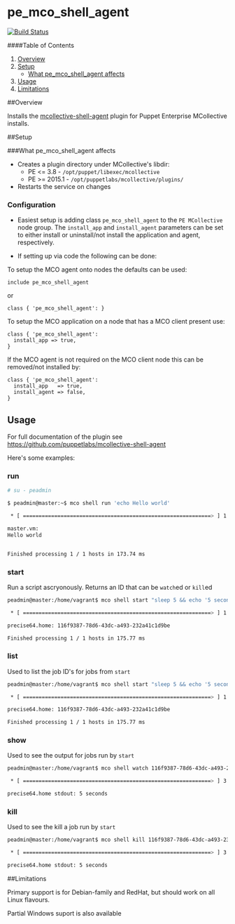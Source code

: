 # pe_mco_shell_agent

[![Build Status](https://travis-ci.org/reidmv/puppet-module-pe_mco_shell_agent.svg?branch=master)](https://travis-ci.org/reidmv/puppet-module-pe_mco_shell_agent)

####Table of Contents

1. [Overview](#overview)
2. [Setup](#setup)
    * [What pe_mco_shell_agent affects](#what-pe_mco_shell_agent-affects)
3. [Usage](#usage)
4. [Limitations](#limitations)

##Overview

Installs the [mcollective-shell-agent](https://github.com/puppetlabs/mcollective-shell-agent) plugin for Puppet Enterprise MCollective installs.

##Setup

###What pe_mco_shell_agent affects

* Creates a plugin directory under MCollective's libdir:
  * PE <= 3.8 - `/opt/puppet/libexec/mcollective`
  * PE >= 2015.1 - `/opt/puppetlabs/mcollective/plugins/`
* Restarts the service on changes

### Configuration

* Easiest setup is adding class `pe_mco_shell_agent` to the `PE MCollective` node group.  The `install_app` and `install_agent` parameters can be set to either install or uninstall/not install the application and agent, respectively.

* If setting up via code the following can be done:

To setup the MCO agent onto nodes the defaults can be used:

```puppet
include pe_mco_shell_agent
```
or
```puppet
class { 'pe_mco_shell_agent': }
```

To setup the MCO application on a node that has a MCO client present use:

```puppet
class { 'pe_mco_shell_agent':
  install_app => true,
}
```

If the MCO agent is not required on the MCO client node this can be removed/not installed by:

```puppet
class { 'pe_mco_shell_agent':
  install_app   => true,
  install_agent => false,
}
```

## Usage

For full documentation of the plugin see https://github.com/puppetlabs/mcollective-shell-agent



Here's some examples:

### run
```bash
# su - peadmin

$ peadmin@master:~$ mco shell run 'echo Hello world'

 * [ ============================================================> ] 1 / 1

master.vm:
Hello world


Finished processing 1 / 1 hosts in 173.74 ms
```

### start

Run a script ascryonously. Returns an ID that can be `watch`ed or `kill`ed

```bash
peadmin@master:/home/vagrant$ mco shell start "sleep 5 && echo '5 seconds'"

 * [ ============================================================> ] 1 / 1

precise64.home: 116f9387-78d6-43dc-a493-232a41c1d9be

Finished processing 1 / 1 hosts in 175.77 ms
```

### list

Used to list the job ID's for jobs from `start`

```bash
peadmin@master:/home/vagrant$ mco shell start "sleep 5 && echo '5 seconds'"

 * [ ============================================================> ] 1 / 1

precise64.home: 116f9387-78d6-43dc-a493-232a41c1d9be

Finished processing 1 / 1 hosts in 175.77 ms
```

### show

Used to see the output for jobs run by `start`

```bash
peadmin@master:/home/vagrant$ mco shell watch 116f9387-78d6-43dc-a493-232a41c1d9be

 * [ ============================================================> ] 3 / 3

precise64.home stdout: 5 seconds
```

### kill

Used to see the kill a job run by `start`

```bash
peadmin@master:/home/vagrant$ mco shell kill 116f9387-78d6-43dc-a493-232a41c1d9be

 * [ ============================================================> ] 3 / 3

precise64.home stdout: 5 seconds
```

##Limitations

Primary support is for Debian-family and RedHat, but should work on all Linux flavours.

Partial Windows suport is also available
